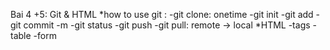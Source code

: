 Bai 4 +5: Git & HTML
*how to use git :
-git clone: onetime
-git init
-git add 
-git commit -m
-git status
-git push
-git pull: remote -> local
*HTML
-tags
-table
-form
